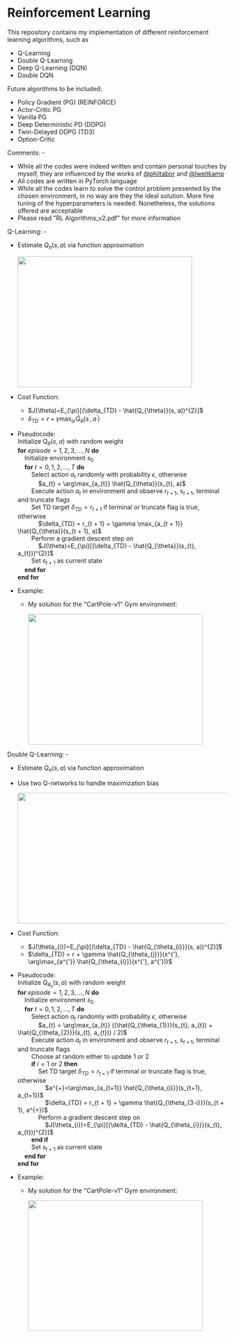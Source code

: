 # Reinforcement Learning
This repository contains my implementation of different reinforcement learning algorithms, such as
 - Q-Learning
 - Double Q-Learning
 - Deep Q-Learning (DQN)
 - Double DQN

Future algorithms to be included:
 - Policy Gradient (PG) (REINFORCE)
 - Actor-Critic PG
 - Vanilla PG
 - Deep Deterministic PD (DDPG)
 - Twin-Delayed DDPG (TD3)
 - Option-Critic

Comments: -
 - While all the codes were indeed written and contain personal touches by myself, they are influenced by the works of [@philtabor](https://github.com/philtabor) and [@lweitkamp](https://github.com/lweitkamp)
 - All codes are written in PyTorch language
 - While all the codes learn to solve the control problem presented by the chosen environment, in no way are they the ideal solution. More fine tuning of the hyperparameters is needed. Nonetheless, the solutions offered are acceptable
 - Please read "RL Algorithms_v2.pdf" for more information

Q-Learning: -
 - Estimate $Q_{\pi}(s, a)$ via function approximation

   <img src="https://github.com/SaifAlWahaibi/ReinforcementLearning/assets/106843163/b69961a4-64ae-4f08-9533-ac9380f0c3bf" width="400" height="300">

 - Cost Function:
     - $J(\theta)=E_{\pi}[(\delta_{TD} - \hat{Q_{\theta}}(s, a))^{2}]$
     - $\delta_{TD} = r + \gamma \max_{a^{'}} \hat{Q}_{\theta}(s^{'}, a^{'})$

 - Pseudocode:
<br>Initialize $Q_{\theta}(s, a)$ with random weight
<br>**for** $episode = 1, 2, 3, ..., N$ **do**
<br>&nbsp; &nbsp; Initialize environment $s_{0}$
<br>&nbsp; &nbsp; **for** $t = 0, 1, 2, ..., T$ **do**
<br>&nbsp; &nbsp; &nbsp; &nbsp; Select action $a_{t}$ randomly with probability $\epsilon$, otherwise
<br>&nbsp; &nbsp; &nbsp; &nbsp; &nbsp; &nbsp; $a_{t} = \arg\max_{a_{t}} \hat{Q_{\theta}}(s_{t}, a)$
<br>&nbsp; &nbsp; &nbsp; &nbsp; Execute action $a_{t}$ in environment and observe $r_{t + 1}$, $s_{t + 1}$, terminal and truncate flags
<br>&nbsp; &nbsp; &nbsp; &nbsp; Set TD target $\delta_{TD} = r_{t + 1}$ if terminal or truncate flag is true, otherwise
<br>&nbsp; &nbsp; &nbsp; &nbsp; &nbsp; &nbsp; $\delta_{TD} = r_{t + 1} + \gamma \max_{a_{t + 1}} \hat{Q_{\theta}}(s_{t + 1}, a)$
<br>&nbsp; &nbsp; &nbsp; &nbsp; Perform a gradient descent step on
<br>&nbsp; &nbsp; &nbsp; &nbsp; &nbsp; &nbsp; $J(\theta)=E_{\pi}[(\delta_{TD} - \hat{Q_{\theta}}(s_{t}, a_{t}))^{2}]$
<br>&nbsp; &nbsp; &nbsp; &nbsp; Set $s_{t + 1}$ as current state
<br>&nbsp; &nbsp; **end for**
<br>**end for**

 - Example:
     - My solution for the "CartPole-v1" Gym environment:
       
       <img src="https://github.com/SaifAlWahaibi/ReinforcementLearning/assets/106843163/2b113d07-9ccd-47f0-9762-d1ed03df73d6" width="400" height="300">

Double Q-Learning: -
 - Estimate $Q_{\pi}(s, a)$ via function approximation
 - Use two Q-networks to handle maximization bias

   <img src="https://github.com/SaifAlWahaibi/ReinforcementLearning/assets/106843163/6184de42-a6b9-48d7-8579-82ec67121aea" width="500" height="300">

 - Cost Function:
     - $J(\theta_{i})=E_{\pi}[(\delta_{TD} - \hat{Q_{\theta_{i}}}(s, a))^{2}]$
     - $\delta_{TD} = r + \gamma \hat{Q_{\theta_{j}}}(s^{'}, \arg\max_{a^{'}} \hat{Q_{\theta_{i}}}(s^{'}, a^{'}))$

 - Pseudocode:
<br>Initialize $Q_{\theta_{x}}(s, a)$ with random weight
<br>**for** $episode = 1, 2, 3, ..., N$ **do**
<br>&nbsp; &nbsp; Initialize environment $s_{0}$
<br>&nbsp; &nbsp; **for** $t = 0, 1, 2, ..., T$ **do**
<br>&nbsp; &nbsp; &nbsp; &nbsp; Select action $a_{t}$ randomly with probability $\epsilon$, otherwise
<br>&nbsp; &nbsp; &nbsp; &nbsp; &nbsp; &nbsp; $a_{t} = \arg\max_{a_{t}} ((\hat{Q_{\theta_{1}}}(s_{t}, a_{t}) + \hat{Q_{\theta_{2}}}(s_{t}, a_{t})) / 2)$
<br>&nbsp; &nbsp; &nbsp; &nbsp; Execute action $a_{t}$ in environment and observe $r_{t + 1}$, $s_{t + 1}$, terminal and truncate flags
<br>&nbsp; &nbsp; &nbsp; &nbsp; Choose at random either to update 1 or 2
<br>&nbsp; &nbsp; &nbsp; &nbsp; **if** $i = 1$ or $2$ **then**
<br>&nbsp; &nbsp; &nbsp; &nbsp; &nbsp; &nbsp; Set TD target $\delta_{TD} = r_{t + 1}$ if terminal or truncate flag is true, otherwise
<br>&nbsp; &nbsp; &nbsp; &nbsp; &nbsp; &nbsp; &nbsp; &nbsp; $a^{+}=\arg\max_{a_{t+1}} \hat{Q_{\theta_{i}}}(s_{t+1}, a_{t+1})$
<br>&nbsp; &nbsp; &nbsp; &nbsp; &nbsp; &nbsp; &nbsp; &nbsp; $\delta_{TD} = r_{t + 1} + \gamma \hat{Q_{\theta_{3-i}}}(s_{t + 1}, a^{+})$
<br>&nbsp; &nbsp; &nbsp; &nbsp; &nbsp; &nbsp; Perform a gradient descent step on
<br>&nbsp; &nbsp; &nbsp; &nbsp; &nbsp; &nbsp; &nbsp; &nbsp; $J(\theta_{i})=E_{\pi}[(\delta_{TD} - \hat{Q_{\theta_{i}}}(s_{t}, a_{t}))^{2}]$
<br>&nbsp; &nbsp; &nbsp; &nbsp; **end if**
<br>&nbsp; &nbsp; &nbsp; &nbsp; Set $s_{t + 1}$ as current state
<br>&nbsp; &nbsp; **end for**
<br>**end for**

 - Example:
     - My solution for the "CartPole-v1" Gym environment:

       <img src="https://github.com/SaifAlWahaibi/ReinforcementLearning/assets/106843163/5a7496af-f4a9-4adc-94ce-1d5acb35f0aa" width="400" height="300">
